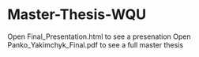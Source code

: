 # Master-Thesis-WQU
Open Final_Presentation.html to see a presenation
Open Panko_Yakimchyk_Final.pdf to see a full master thesis
